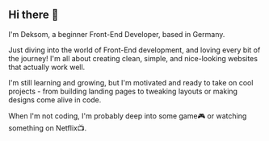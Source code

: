 ## Hi there 👋


I'm Deksom, a beginner Front-End Developer, based in Germany.

Just diving into the world of Front-End development, and loving every bit of the journey! I'm all about creating clean, simple, and nice-looking websites that actually work well.

I'm still learning and growing, but I'm motivated and ready to take on cool projects - from building landing pages to tweaking layouts or making designs come alive in code.

When I'm not coding, I'm probably deep into some game🎮 or watching something on Netflix📺.
